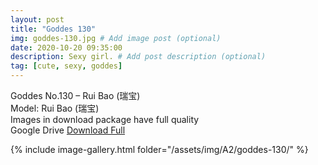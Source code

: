 ```yaml
---
layout: post
title: "Goddes 130"
img: goddes-130.jpg # Add image post (optional)
date: 2020-10-20 09:35:00
description: Sexy girl. # Add post description (optional)
tag: [cute, sexy, goddes]
---
```

Goddes No.130 – Rui Bao (瑞宝)  
Model: Rui Bao (瑞宝)                           
Images in download package have full quality                    
Google Drive [Download Full](http://gestyy.com/eroRWi)

{% include image-gallery.html folder="/assets/img/A2/goddes-130/" %}
